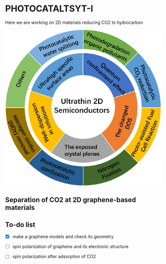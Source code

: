 # PHOTOCATALTSYT-I

Here we are working on 2D materials reducing CO2 to hydrocarbon



![](./photocatalyt.png)



## Separation of CO2 at 2D graphene-based materials



## To-do list

- [x] make a graphene models and check its geometry
- [ ] spin polarization of graphene and its electronic structure
- [ ] spin polarization after adsorption of CO2

 